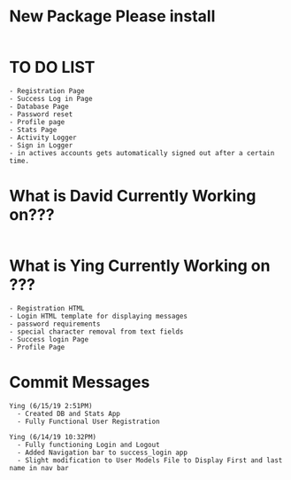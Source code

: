 # New Package Please install
```
```

# TO DO LIST
```
- Registration Page
- Success Log in Page
- Database Page
- Password reset
- Profile page
- Stats Page
- Activity Logger
- Sign in Logger
- in actives accounts gets automatically signed out after a certain time.
```



# What is David Currently Working on???
```
```

# What is Ying Currently Working on ???
```
- Registration HTML
- Login HTML template for displaying messages
- password requirements
- special character removal from text fields
- Success login Page
- Profile Page
```

# Commit Messages
```
Ying (6/15/19 2:51PM)
  - Created DB and Stats App
  - Fully Functional User Registration  

Ying (6/14/19 10:32PM)
  - Fully functioning Login and Logout
  - Added Navigation bar to success_login app
  - Slight modification to User Models File to Display First and last name in nav bar
```
